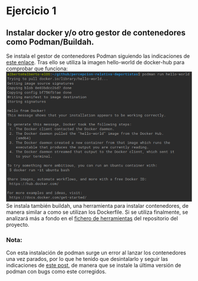 # Ejercicio 1
## Instalar docker y/o otro gestor de contenedores como Podman/Buildah.
Se instala el gestor de contenedores Podman siguiendo las indicaciones de [este enlace](https://www.osradar.com/how-to-install-podman-on-ubuntu/).
Tras ello se utiliza la imagen hello-world de docker-hub para comprobar que funciona:
![hello-world](https://github.com/AlbertoLejarraga/Autoevaluacion-IV-2020/blob/main/Semana%204-Contenedores/img/podman.png)
Se instala también buildah, una herramienta para instalar contenedores, de manera similar a como se utilizan los Dockerfile. Si se utiliza finalmente, se analizará más a fondo en el [fichero de herramientas](https://github.com/AlbertoLejarraga/percepcion-relativa-deportistas/tree/master/docs/herramientas.md) del repositorio del proyecto.

### Nota:
Con esta instalación de podman surge un error al lanzar los contenedores una vez parados, por lo que he tenido que desintalarlo y seguir las indicaciones de [este post](https://stackoverflow.com/a/59802479), de manera que se instale la última versión de podman con bugs como este corregidos.
